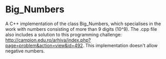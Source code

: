 # Big_Numbers
A C++ implementation of the class Big_Numbers, which specialises in the work with numbers consisting of more than 9 digits (10^9).
The .cpp file also includes a solution to this programming challenge: http://campion.edu.ro/arhiva/index.php?page=problem&action=view&id=492.
This implementation doesn't allow negative numbers.

